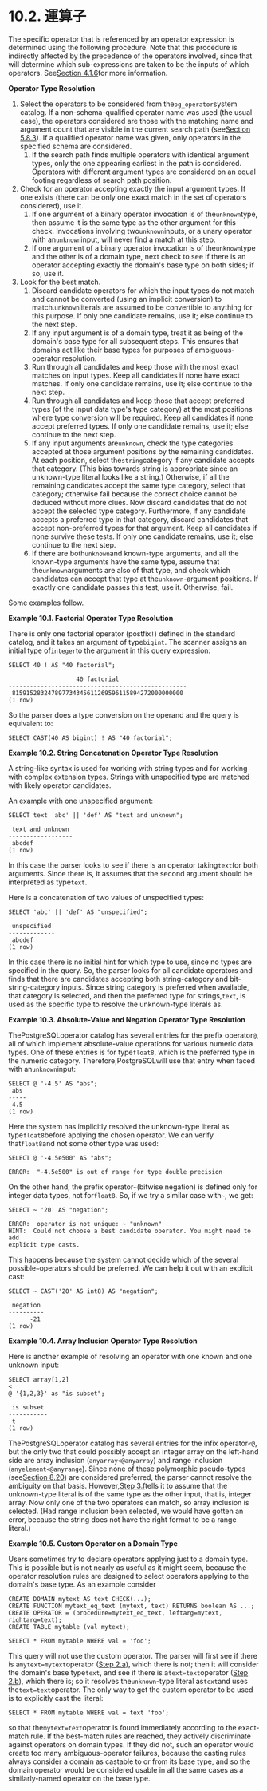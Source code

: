 # 10.2. 運算子

The specific operator that is referenced by an operator expression is determined using the following procedure. Note that this procedure is indirectly affected by the precedence of the operators involved, since that will determine which sub-expressions are taken to be the inputs of which operators. See[Section 4.1.6](https://www.postgresql.org/docs/10/static/sql-syntax-lexical.html#sql-precedence)for more information.

**Operator Type Resolution**

1. Select the operators to be considered from the`pg_operator`system catalog. If a non-schema-qualified operator name was used \(the usual case\), the operators considered are those with the matching name and argument count that are visible in the current search path \(see[Section 5.8.3](https://www.postgresql.org/docs/10/static/ddl-schemas.html#ddl-schemas-path)\). If a qualified operator name was given, only operators in the specified schema are considered.
   1. If the search path finds multiple operators with identical argument types, only the one appearing earliest in the path is considered. Operators with different argument types are considered on an equal footing regardless of search path position.
2. Check for an operator accepting exactly the input argument types. If one exists \(there can be only one exact match in the set of operators considered\), use it.
   1. If one argument of a binary operator invocation is of the`unknown`type, then assume it is the same type as the other argument for this check. Invocations involving two`unknown`inputs, or a unary operator with an`unknown`input, will never find a match at this step.
   2. If one argument of a binary operator invocation is of the`unknown`type and the other is of a domain type, next check to see if there is an operator accepting exactly the domain's base type on both sides; if so, use it.
3. Look for the best match.
   1. Discard candidate operators for which the input types do not match and cannot be converted \(using an implicit conversion\) to match.`unknown`literals are assumed to be convertible to anything for this purpose. If only one candidate remains, use it; else continue to the next step.
   2. If any input argument is of a domain type, treat it as being of the domain's base type for all subsequent steps. This ensures that domains act like their base types for purposes of ambiguous-operator resolution.
   3. Run through all candidates and keep those with the most exact matches on input types. Keep all candidates if none have exact matches. If only one candidate remains, use it; else continue to the next step.
   4. Run through all candidates and keep those that accept preferred types \(of the input data type's type category\) at the most positions where type conversion will be required. Keep all candidates if none accept preferred types. If only one candidate remains, use it; else continue to the next step.
   5. If any input arguments are`unknown`, check the type categories accepted at those argument positions by the remaining candidates. At each position, select the`string`category if any candidate accepts that category. \(This bias towards string is appropriate since an unknown-type literal looks like a string.\) Otherwise, if all the remaining candidates accept the same type category, select that category; otherwise fail because the correct choice cannot be deduced without more clues. Now discard candidates that do not accept the selected type category. Furthermore, if any candidate accepts a preferred type in that category, discard candidates that accept non-preferred types for that argument. Keep all candidates if none survive these tests. If only one candidate remains, use it; else continue to the next step.
   6. If there are both`unknown`and known-type arguments, and all the known-type arguments have the same type, assume that the`unknown`arguments are also of that type, and check which candidates can accept that type at the`unknown`-argument positions. If exactly one candidate passes this test, use it. Otherwise, fail.

Some examples follow.

**Example 10.1. Factorial Operator Type Resolution**

There is only one factorial operator \(postfix`!`\) defined in the standard catalog, and it takes an argument of type`bigint`. The scanner assigns an initial type of`integer`to the argument in this query expression:

```text
SELECT 40 ! AS "40 factorial";

                   40 factorial
--------------------------------------------------
 815915283247897734345611269596115894272000000000
(1 row)
```

So the parser does a type conversion on the operand and the query is equivalent to:

```text
SELECT CAST(40 AS bigint) ! AS "40 factorial";
```

**Example 10.2. String Concatenation Operator Type Resolution**

A string-like syntax is used for working with string types and for working with complex extension types. Strings with unspecified type are matched with likely operator candidates.

An example with one unspecified argument:

```text
SELECT text 'abc' || 'def' AS "text and unknown";

 text and unknown
------------------
 abcdef
(1 row)
```

In this case the parser looks to see if there is an operator taking`text`for both arguments. Since there is, it assumes that the second argument should be interpreted as type`text`.

Here is a concatenation of two values of unspecified types:

```text
SELECT 'abc' || 'def' AS "unspecified";

 unspecified
-------------
 abcdef
(1 row)
```

In this case there is no initial hint for which type to use, since no types are specified in the query. So, the parser looks for all candidate operators and finds that there are candidates accepting both string-category and bit-string-category inputs. Since string category is preferred when available, that category is selected, and then the preferred type for strings,`text`, is used as the specific type to resolve the unknown-type literals as.

**Example 10.3. Absolute-Value and Negation Operator Type Resolution**

ThePostgreSQLoperator catalog has several entries for the prefix operator`@`, all of which implement absolute-value operations for various numeric data types. One of these entries is for type`float8`, which is the preferred type in the numeric category. Therefore,PostgreSQLwill use that entry when faced with an`unknown`input:

```text
SELECT @ '-4.5' AS "abs";
 abs
-----
 4.5
(1 row)
```

Here the system has implicitly resolved the unknown-type literal as type`float8`before applying the chosen operator. We can verify that`float8`and not some other type was used:

```text
SELECT @ '-4.5e500' AS "abs";

ERROR:  "-4.5e500" is out of range for type double precision
```

On the other hand, the prefix operator`~`\(bitwise negation\) is defined only for integer data types, not for`float8`. So, if we try a similar case with`~`, we get:

```text
SELECT ~ '20' AS "negation";

ERROR:  operator is not unique: ~ "unknown"
HINT:  Could not choose a best candidate operator. You might need to add
explicit type casts.
```

This happens because the system cannot decide which of the several possible`~`operators should be preferred. We can help it out with an explicit cast:

```text
SELECT ~ CAST('20' AS int8) AS "negation";

 negation
----------
      -21
(1 row)
```

**Example 10.4. Array Inclusion Operator Type Resolution**

Here is another example of resolving an operator with one known and one unknown input:

```text
SELECT array[1,2] 
<
@ '{1,2,3}' as "is subset";

 is subset
-----------
 t
(1 row)
```

ThePostgreSQLoperator catalog has several entries for the infix operator`<@`, but the only two that could possibly accept an integer array on the left-hand side are array inclusion \(`anyarray<@anyarray`\) and range inclusion \(`anyelement<@anyrange`\). Since none of these polymorphic pseudo-types \(see[Section 8.20](https://www.postgresql.org/docs/10/static/datatype-pseudo.html)\) are considered preferred, the parser cannot resolve the ambiguity on that basis. However,[Step 3.f](https://www.postgresql.org/docs/10/static/typeconv-oper.html#op-resol-last-unknown)tells it to assume that the unknown-type literal is of the same type as the other input, that is, integer array. Now only one of the two operators can match, so array inclusion is selected. \(Had range inclusion been selected, we would have gotten an error, because the string does not have the right format to be a range literal.\)

**Example 10.5. Custom Operator on a Domain Type**

Users sometimes try to declare operators applying just to a domain type. This is possible but is not nearly as useful as it might seem, because the operator resolution rules are designed to select operators applying to the domain's base type. As an example consider

```text
CREATE DOMAIN mytext AS text CHECK(...);
CREATE FUNCTION mytext_eq_text (mytext, text) RETURNS boolean AS ...;
CREATE OPERATOR = (procedure=mytext_eq_text, leftarg=mytext, rightarg=text);
CREATE TABLE mytable (val mytext);

SELECT * FROM mytable WHERE val = 'foo';
```

This query will not use the custom operator. The parser will first see if there is a`mytext=mytext`operator \([Step 2.a](https://www.postgresql.org/docs/10/static/typeconv-oper.html#op-resol-exact-unknown)\), which there is not; then it will consider the domain's base type`text`, and see if there is a`text=text`operator \([Step 2.b](https://www.postgresql.org/docs/10/static/typeconv-oper.html#op-resol-exact-domain)\), which there is; so it resolves the`unknown`-type literal as`text`and uses the`text=text`operator. The only way to get the custom operator to be used is to explicitly cast the literal:

```text
SELECT * FROM mytable WHERE val = text 'foo';
```

so that the`mytext=text`operator is found immediately according to the exact-match rule. If the best-match rules are reached, they actively discriminate against operators on domain types. If they did not, such an operator would create too many ambiguous-operator failures, because the casting rules always consider a domain as castable to or from its base type, and so the domain operator would be considered usable in all the same cases as a similarly-named operator on the base type.

